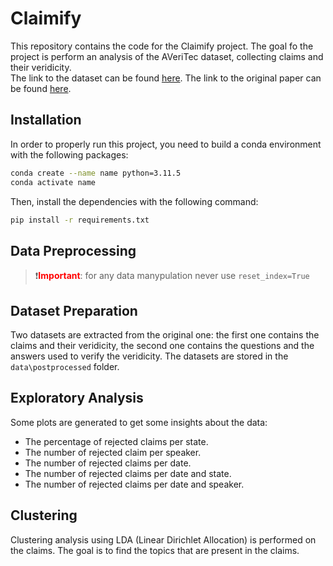 # Claimify
This repository contains the code for the Claimify project. The goal fo the project is perform an analysis of the
AVeriTec dataset, collecting claims and their veridicity. <br>
The link to the dataset can be found [here](https://fever.ai/dataset/averitec.html). 
The link to the original paper can be found [here](https://arxiv.org/abs/2305.13117).
## Installation
In order to properly run this project, you need to build a conda environment with the following packages:
```bash
conda create --name name python=3.11.5
conda activate name
```
Then, install the dependencies with the following command:
```bash
pip install -r requirements.txt
```
## Data Preprocessing
> ❗️<span style="color:red">**Important**</span>:
> for any data manypulation never use `reset_index=True`

## Dataset Preparation
Two datasets are extracted from the original one: the first one contains the claims and their veridicity, the second one contains the questions and the answers used to verify the veridicity. The datasets are stored in the `data\postprocessed` folder.
## Exploratory Analysis
Some plots are generated to get some insights about the data:
- The percentage of rejected claims per state.
- The number of rejected claim per speaker.
- The number of rejected claims per date.
- The number of rejected claims per date and state.
- The number of rejected claims per date and speaker.
## Clustering
Clustering analysis using LDA (Linear Dirichlet Allocation) is performed on the claims. The goal is to find the topics that are present in the claims.

